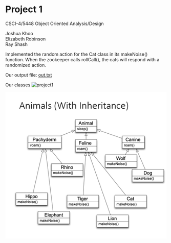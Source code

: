 # Project 1

CSCI-4/5448 Object Oriented Analysis/Design

Joshua Khoo  
Elizabeth Robinson  
Ray Shash

Implemented the random action for the Cat class in its makeNoise() function.  When the zookeeper calls rollCall(), the cats will respond with a randomized action.

Our output file:
[out.txt](/project1/out.txt)

Our classes
![project1](https://github.com/OOAD-Team-Veritas/Project-1/tree/master/project1/src/main/java/com/ooadteamveritas/project1)

![Inheritance Graph](/Images/InheritanceGraph.PNG)
